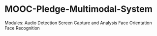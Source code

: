 # MOOC-Pledge-Multimodal-System
 
Modules:
  Audio Detection
  Screen Capture and Analysis
  Face Orientation
  Face Recognition
